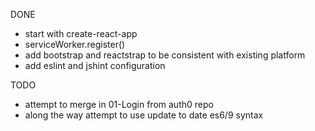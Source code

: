 
DONE
* start with create-react-app
* serviceWorker.register()
* add bootstrap and reactstrap to be consistent with existing platform
* add eslint and jshint configuration

TODO
* attempt to merge in 01-Login from auth0 repo
* along the way attempt to use update to date es6/9 syntax
